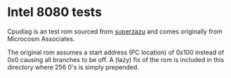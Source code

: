 
# Intel 8080 tests

Cpudiag is an test rom sourced from [superzazu](https://github.com/superzazu/8080) and comes originally from Microcosm Associates.

The original rom assumes a start address (PC location) of 0x100 instead of 0x0 causing all branches to be off. A (lazy) fix of the rom is included in this directory where 256 0's is simply prepended. 


